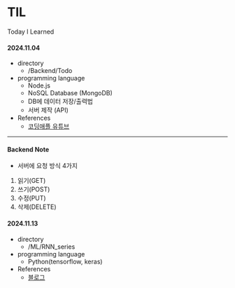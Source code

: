 # TIL

Today I Learned

#### 2024.11.04

- directory
  - /Backend/Todo
- programming language
  - Node.js
  - NoSQL Database (MongoDB)
  - DB에 데이터 저장/출력법
  - 서버 제작 (API)
- References
  - [코딩애플 유튜브](https://www.youtube.com/watch?v=-zOfTS1HQTc&list=PLfLgtT94nNq1qmsvIii_CAxFlD7tvB5NE)

<hr>

#### Backend Note

- 서버에 요청 방식 4가지<br/>  

1. 읽기(GET)<br/>
2. 쓰기(POST)<br/>
3. 수정(PUT)<br/>
4. 삭제(DELETE)<br/>

#### 2024.11.13

- directory
  - /ML/RNN_series
- programming language
  - Python(tensorflow, keras)
- References
  - [블로그](https://wikidocs.net/22886) 
